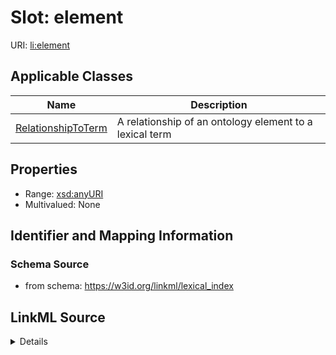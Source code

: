 # Slot: element

URI: [li:element](https://w3id.org/linkml/lexical_index/element)



<!-- no inheritance hierarchy -->




## Applicable Classes

| Name | Description |
| --- | --- |
[RelationshipToTerm](RelationshipToTerm.md) | A relationship of an ontology element to a lexical term






## Properties

* Range: [xsd:anyURI](http://www.w3.org/2001/XMLSchema#anyURI)
* Multivalued: None







## Identifier and Mapping Information







### Schema Source


* from schema: https://w3id.org/linkml/lexical_index




## LinkML Source

<details>
```yaml
name: element
from_schema: https://w3id.org/linkml/lexical_index
rank: 1000
alias: element
owner: RelationshipToTerm
domain_of:
- RelationshipToTerm
range: uriorcurie

```
</details>